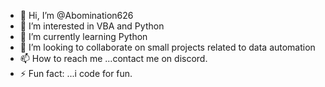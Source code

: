 - 👋 Hi, I’m @Abomination626
- 👀 I’m interested in VBA and Python
- 🌱 I’m currently learning Python
- 💞️ I’m looking to collaborate on small projects related to data automation
- 📫 How to reach me ...contact me on discord.
- ⚡ Fun fact: ...i code for fun.

<!---
Abomination626/Abomination626 is a ✨ special ✨ repository because its `README.md` (this file) appears on your GitHub profile.
You can click the Preview link to take a look at your changes.
--->
